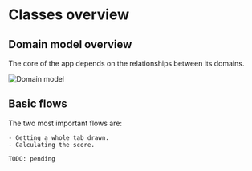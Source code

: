 # Classes overview

## Domain model overview

The core of the app depends on the relationships between its domains.

![Domain model](https://www.lucidchart.com/publicSegments/view/5551b354-a46c-4549-9766-76820a00c0d0/image.png)


## Basic flows

The two most important flows are:

    - Getting a whole tab drawn.
    - Calculating the score.


`TODO: pending`

